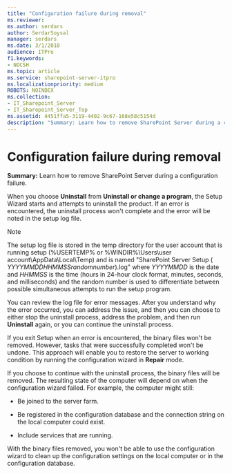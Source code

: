 ```yaml
---
title: "Configuration failure during removal"
ms.reviewer: 
ms.author: serdars
author: SerdarSoysal
manager: serdars
ms.date: 3/1/2018
audience: ITPro
f1.keywords:
- NOCSH
ms.topic: article
ms.service: sharepoint-server-itpro
ms.localizationpriority: medium
ROBOTS: NOINDEX
ms.collection:
- IT_Sharepoint_Server
- IT_Sharepoint_Server_Top
ms.assetid: 4451ffa5-3119-4402-9c67-168e58c5154d
description: "Summary: Learn how to remove SharePoint Server during a configuration failure."
---
```


# Configuration failure during removal

 **Summary:** Learn how to remove SharePoint Server during a configuration failure. 
  
When you choose **Uninstall** from **Uninstall or change a program**, the Setup Wizard starts and attempts to uninstall the product. If an error is encountered, the uninstall process won't complete and the error will be noted in the setup log file.
  
> [!NOTE]
> The setup log file is stored in the temp directory for the user account that is running setup (%USERTEMP% or %WINDIR%\Users\user account\AppData\Local\Temp) and is named "SharePoint Server Setup ( _YYYYMMDDHHMMSSrandomnumber_).log" where  _YYYYMMDD_ is the date and  _HHMMSS_ is the time (hours in 24-hour clock format, minutes, seconds, and milliseconds) and the random number is used to differentiate between possible simultaneous attempts to run the setup program. 
  
You can review the log file for error messages. After you understand why the error occurred, you can address the issue, and then you can choose to either stop the uninstall process, address the problem, and then run **Uninstall** again, or you can continue the uninstall process. 
  
If you exit Setup when an error is encountered, the binary files won't be removed. However, tasks that were successfully completed won't be undone. This approach will enable you to restore the server to working condition by running the configuration wizard in **Repair** mode. 
  
If you choose to continue with the uninstall process, the binary files will be removed. The resulting state of the computer will depend on when the configuration wizard failed. For example, the computer might still:
  
- Be joined to the server farm.
    
- Be registered in the configuration database and the connection string on the local computer could exist.
    
- Include services that are running.
    
With the binary files removed, you won't be able to use the configuration wizard to clean up the configuration settings on the local computer or in the configuration database.
  

